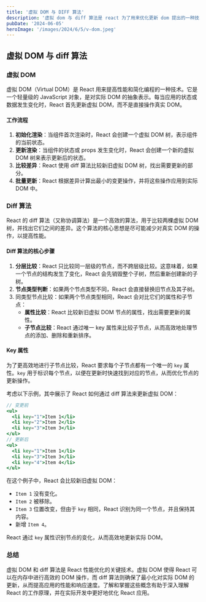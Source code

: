 ```yaml
---
title: '虚拟 DOM 与 DIFF 算法'
description: '虚拟 dom 与 diff 算法是 react 为了用来优化更新 dom 提出的一种技术'
pubDate: '2024-06-05'
heroImage: '/images/2024/6/5/v-dom.jpeg'
---
```


## 虚拟 DOM 与 diff 算法

### 虚拟 DOM

虚拟 DOM（Virtual DOM）是 React 用来提高性能和简化编程的一种技术。它是一个轻量级的 JavaScript 对象，是对实际 DOM 的抽象表示。每当应用的状态或数据发生变化时，React 首先更新虚拟 DOM，而不是直接操作真实 DOM。

#### 工作流程

1. **初始化渲染**：当组件首次渲染时，React 会创建一个虚拟 DOM 树，表示组件的当前状态。
2. **更新渲染**：当组件的状态或 props 发生变化时，React 会创建一个新的虚拟 DOM 树来表示更新后的状态。
3. **比较差异**：React 使用 diff 算法比较新旧虚拟 DOM 树，找出需要更新的部分。
4. **批量更新**：React 根据差异计算出最小的变更操作，并将这些操作应用到实际 DOM 中。

### Diff 算法

React 的 diff 算法（又称协调算法）是一个高效的算法，用于比较两棵虚拟 DOM 树，并找出它们之间的差异。这个算法的核心思想是尽可能减少对真实 DOM 的操作，以提高性能。

#### Diff 算法的核心步骤

1. **分层比较**：React 只比较同一层级的节点，而不跨层级比较。这意味着，如果一个节点的结构发生了变化，React 会先销毁整个子树，然后重新创建新的子树。
2. **节点类型判断**：如果两个节点类型不同，React 会直接替换旧节点及其子树。
3. 同类型节点比较：如果两个节点类型相同，React 会对比它们的属性和子节点：
   - **属性比较**：React 比较新旧虚拟 DOM 节点的属性，找出需要更新的属性。
   - **子节点比较**：React 通过唯一 key 属性来比较子节点，从而高效地处理节点的添加、删除和重新排序。

#### Key 属性

为了更高效地进行子节点比较，React 要求每个子节点都有一个唯一的 `key` 属性。`key` 用于标识每个节点，以便在更新时快速找到对应的节点，从而优化节点的更新操作。

考虑以下示例，其中展示了 React 如何通过 diff 算法来更新虚拟 DOM：

```jsx
// 变更前
<ul>
  <li key="1">Item 1</li>
  <li key="2">Item 2</li>
  <li key="3">Item 3</li>
</ul>
// 更新后
<ul>
  <li key="1">Item 1</li>
  <li key="3">Item 3</li>
  <li key="4">Item 4</li>
</ul>
```

在这个例子中，React 会比较新旧虚拟 DOM：

- `Item 1` 没有变化。
- `Item 2` 被移除。
- `Item 3` 位置改变，但由于 `key` 相同，React 识别为同一个节点，并且保持其内容。
- 新增 `Item 4`。

React 通过 `key` 属性识别节点的变化，从而高效地更新实际 DOM。

### 总结

虚拟 DOM 和 diff 算法是 React 性能优化的关键技术。虚拟 DOM 使得 React 可以在内存中进行高效的 DOM 操作，而 diff 算法则确保了最小化对实际 DOM 的更新，从而提高应用的性能和响应速度。了解和掌握这些概念有助于深入理解 React 的工作原理，并在实际开发中更好地优化 React 应用。









